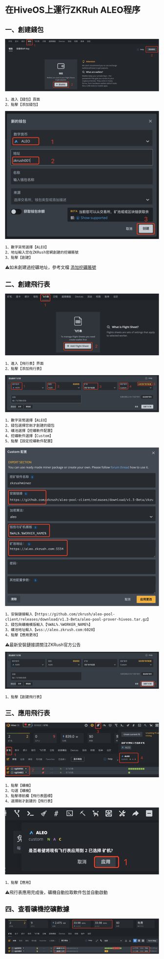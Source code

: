 # 在HiveOS上運行ZKRuh ALEO程序

## 一、創建錢包

![hive_create_account](../_media/hive_create_account.png ':size=100%')

```shell
1、進入【錢包】頁面
2、點擊【添加錢包】
```

![hive_create_account2](../_media/hive_create_account2.png ':size=50%')

```shell
1、數字貨幣選擇【ALEO】
2、地址輸入您在ZKRush官網創建的挖礦賬號
3、點擊【創建】
```

⚠️如未創建過挖礦地址，參考文檔 [添加挖礦賬號](/_document/miner_account?id=添加挖礦賬號)



## 二、創建飛行表

![hive_create_flight](../_media/hive_create_flight.png ':size=75%')

```shell
1、進入【飛行表】界面
2、點擊【添加飛行表】
```

![hive_create_flight2](../_media/hive_create_flight2.png ':size=100%')
```shell
1、數字貨幣選擇【ALEO】
2、錢包選擇您剛才創建的錢包
3、礦池選擇【挖礦軟件配置】
4、挖礦軟件選擇【Custom】
5、點擊【設定挖礦軟件配置】
```

![hive_create_custom](../_media/hive_create_custom.png ':size=50%')

```shell
1、安裝鏈接輸入【https://github.com/zkrush/aleo-pool-client/releases/download/v1.3-Beta/aleo-pool-prover-hiveos.tar.gz】
2、錢包與礦機模版輸入【%WAL%.%WORKER_NAME%】
3、礦池地址輸入【wss://aleo.zkrush.com:6020】
4、點擊【應用更改】
```

⚠️最新安裝鏈接請關注ZKRush官方公告

![hive_create_flight3](../_media/hive_create_flight3.png ':size=75%')

```shell
1、點擊【創建飛行表】
```
## 三、應用飛行表

![hive_apply_flight](../_media/hive_apply_flight.png ':size=75%')

```shell
1、點擊【礦機】
2、勾選【礦機】
3、點擊導航欄【飛行表圖標】
4、選擇剛才創建的【飛行表】
```

![hive_apply_flight2](../_media/hive_apply_flight2.png ':size=50%')
```shell
1、點擊【應用】
```

⚠️飛行表應用完成後，礦機自動拉取軟件包並自動啟動

## 四、查看礦機挖礦數據

![hive_miner_status](../_media/hive_miner_status.png ':size=100%')
